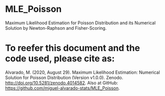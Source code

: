 # MLE_Poisson
Maximum Likelihood Estimation for Poisson Distribution and its Numerical Solution by Newton-Raphson and Fisher-Scoring.

# To reefer this document and the code used, please cite as:
Alvarado, M. (2020, August 29). Maximum Likelihood Estimation: Numerical Solution for Poisson Distribution (Version v1.0.0). Zenodo. http://doi.org/10.5281/zenodo.4014582. Also at GitHub: https://github.com/miguel-alvarado-stats/MLE_Poisson. 


